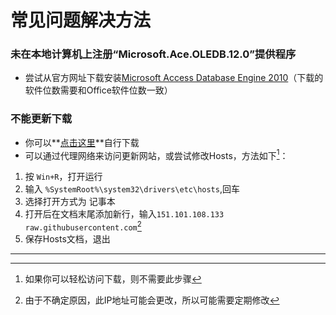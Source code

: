 # 常见问题解决方法

### 未在本地计算机上注册“Microsoft.Ace.OLEDB.12.0”提供程序
+ 尝试从官方网址下载安装[Microsoft Access Database Engine 2010](https://www.microsoft.com/en-in/download/details.aspx?id=13255)（下载的软件位数需要和Office软件位数一致）

### 不能更新下载
+ 你可以**[点击这里](https://raw.githubusercontent.com/lsdyl/redbull_sjzx/master/RedBull_setup.exe)**自行下载
+ 可以通过代理网络来访问更新网站，或尝试修改Hosts，方法如下[^注1]：
1. 按 `Win+R`，打开运行
2. 输入 `%SystemRoot%\system32\drivers\etc\hosts`,回车
3. 选择打开方式为 记事本
4. 打开后在文档末尾添加新行，输入`151.101.108.133 raw.githubusercontent.com`[^注2]
5. 保存Hosts文档，退出

---











[^注1]:如果你可以轻松访问下载，则不需要此步骤
[^注2]:由于不确定原因，此IP地址可能会更改，所以可能需要定期修改